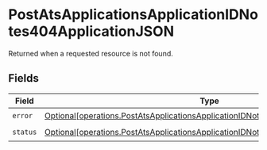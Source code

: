 # PostAtsApplicationsApplicationIDNotes404ApplicationJSON

Returned when a requested resource is not found.


## Fields

| Field                                                                                                                                                                              | Type                                                                                                                                                                               | Required                                                                                                                                                                           | Description                                                                                                                                                                        |
| ---------------------------------------------------------------------------------------------------------------------------------------------------------------------------------- | ---------------------------------------------------------------------------------------------------------------------------------------------------------------------------------- | ---------------------------------------------------------------------------------------------------------------------------------------------------------------------------------- | ---------------------------------------------------------------------------------------------------------------------------------------------------------------------------------- |
| `error`                                                                                                                                                                            | [Optional[operations.PostAtsApplicationsApplicationIDNotes404ApplicationJSONError]](undefined/models/operations/postatsapplicationsapplicationidnotes404applicationjsonerror.md)   | :heavy_check_mark:                                                                                                                                                                 | N/A                                                                                                                                                                                |
| `status`                                                                                                                                                                           | [Optional[operations.PostAtsApplicationsApplicationIDNotes404ApplicationJSONStatus]](undefined/models/operations/postatsapplicationsapplicationidnotes404applicationjsonstatus.md) | :heavy_check_mark:                                                                                                                                                                 | N/A                                                                                                                                                                                |